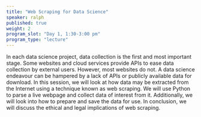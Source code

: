 ```yaml
---
title: "Web Scraping for Data Science"
speaker: ralph
published: true
weight: 2
program_slot: "Day 1, 1:30-3:00 pm"
program_type: "lecture"
---
```


In each data science project, data collection is the first and most important stage. Some websites and cloud services provide APIs to ease data collection by external users. However, most websites do not. A data science endeavour can be hampered by a lack of APIs or publicly available data for download. In this session, we will look at how data may be extracted from the Internet using a technique known as web scraping. We will use Python to parse a live webpage and collect data of interest from it. Additionally, we will look into how to prepare and save the data for use. In conclusion, we will discuss the ethical and legal implications of web scraping.

